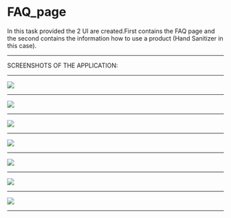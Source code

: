 # FAQ_page
In this task provided the 2 UI are created.First contains the FAQ page and the second contains the information how to use a product (Hand Sanitizer in this case).
***********************************************************************************************************************************************************************************
SCREENSHOTS OF THE APPLICATION:
***********************************************************************************************************************************************************************************
![](Screenshots/Screenshot%20(24).png)
***********************************************************************************************************************************************************************************
![](Screenshots/Screenshot%20(25).png)
***********************************************************************************************************************************************************************************
![](Screenshots/Screenshot%20(26).png)
***********************************************************************************************************************************************************************************
![](Screenshots/Screenshot%20(27).png)
***********************************************************************************************************************************************************************************
![](Screenshots/Screenshot%20(28).png)
***********************************************************************************************************************************************************************************
![](Screenshots/Screenshot%20(29).png)
***********************************************************************************************************************************************************************************
![](Screenshots/Screenshot%20(30).png)
***********************************************************************************************************************************************************************************
